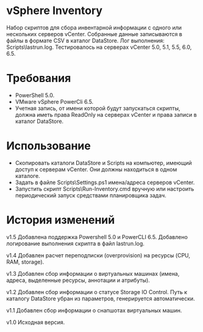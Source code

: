 ﻿# vSphere Inventory

Набор скриптов для сбора инвентарной информации с одного или нескольких серверов vCenter.
Собранные данные записываются в файлы в формате CSV в каталог DataStore.
Лог выполнения: Scripts\lastrun.log.
Тестировалось на серверах vCenter 5.0, 5.1, 5.5, 6.0, 6.5.

# Требования

- PowerShell 5.0.
- VMware vSphere PowerCli 6.5.
- Учетная запись, от имени которой будут запускаться скрипты, должна иметь права ReadOnly на серверах vCenter и права записи в каталог DataStore.

# Использование

- Скопировать каталоги DataStore и Scripts на компьютер, имеющий доступ к серверам vCenter. Они должны находиться в одном каталоге.
- Задать в файле Scripts\Settings.ps1 имена/адреса серверов vCenter.
- Запустить скрипт Scripts\Run-Inventory.cmd вручную или настроить периодический запуск средствами планировщика задач.

# История изменений

v1.5
Добавлена поддержка Powershell 5.0 и PowerCLI 6.5.
Добавлено логирование выполнения скрипта в файл lastrun.log.

v1.4
Добавлен расчет переподписки (overprovision) на ресурсы (CPU, RAM, storage).

v1.3
Добавлен сбор информации о виртуальных машинах (имена, адреса, выделенные ресурсы, аннотации и атрибуты).

v1.2
Добавлен сбор информации о статусе Storage IO Control.
Путь к каталогу DataStore убран из параметров, генерируется автоматически.

v1.1 
Добавлен сбор информации о снапшотах виртуальных машин.

v1.0
Исходная версия.